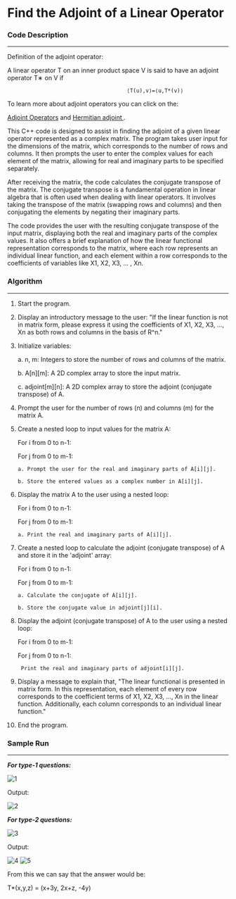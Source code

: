
# Find the Adjoint of a Linear Operator

### Code Description
***

Definition of the adjoint operator:

A linear operator T on an inner product space V is said to have an adjoint operator T∗ on V if

                                          ⟨T(u),v⟩=⟨u,T*(v)⟩

To learn more about adjoint operators you can click on the:  

[Adjoint Operators](https://www.sciencedirect.com/topics/mathematics/adjoint-operator) and [Hermitian adjoint
](https://en.wikipedia.org/wiki/Hermitian_adjoint).

This C++ code is designed to assist in finding the adjoint of a given linear operator represented as a complex matrix. The program takes user input for the dimensions of the matrix, which corresponds to the number of rows and columns. It then prompts the user to enter the complex values for each element of the matrix, allowing for real and imaginary parts to be specified separately.

After receiving the matrix, the code calculates the conjugate transpose of the matrix. The conjugate transpose is a fundamental operation in linear algebra that is often used when dealing with linear operators. It involves taking the transpose of the matrix (swapping rows and columns) and then conjugating the elements by negating their imaginary parts.

The code provides the user with the resulting conjugate transpose of the input matrix, displaying both the real and imaginary parts of the complex values. It also offers a brief explanation of how the linear functional representation corresponds to the matrix, where each row represents an individual linear function, and each element within a row corresponds to the coefficients of variables like X1, X2, X3, ... , Xn.

### Algorithm
***

1. Start the program.

2. Display an introductory message to the user:
   "If the linear function is not in matrix form, please express it using the coefficients of X1, X2, X3, ..., Xn as both rows and columns in the basis of R^n."

3. Initialize variables:

   a. n, m: Integers to store the number of rows and columns of the matrix.

   b. A[n][m]: A 2D complex array to store the input matrix.

   c. adjoint[m][n]: A 2D complex array to store the adjoint (conjugate transpose) of A.

4. Prompt the user for the number of rows (n) and columns (m) for the matrix A.

5. Create a nested loop to input values for the matrix A:

   For i from 0 to n-1:

     For j from 0 to m-1:

       a. Prompt the user for the real and imaginary parts of A[i][j].

       b. Store the entered values as a complex number in A[i][j].

6. Display the matrix A to the user using a nested loop:

   For i from 0 to n-1:

     For j from 0 to m-1:

       a. Print the real and imaginary parts of A[i][j].

7. Create a nested loop to calculate the adjoint (conjugate transpose) of A and store it in the 'adjoint' array:

   For i from 0 to n-1:

     For j from 0 to m-1:

       a. Calculate the conjugate of A[i][j].

       b. Store the conjugate value in adjoint[j][i].

8. Display the adjoint (conjugate transpose) of A to the user using a nested loop:

   For i from 0 to m-1:

     For j from 0 to n-1:

        Print the real and imaginary parts of adjoint[i][j].

9. Display a message to explain that, "The linear functional is presented in matrix form. In this representation, each element of every row corresponds to the coefficient terms of X1, X2, X3, ..., Xn in the linear function. Additionally, each column corresponds to an individual linear function."

10. End the program.

### Sample Run
***

***For type-1 questions:***

![1](https://github.com/AppliedMathematicsProgrammingSociety/amps/assets/107662745/b8be9240-a923-4558-9c99-1dee96695acf)

Output:

![2](https://github.com/AppliedMathematicsProgrammingSociety/amps/assets/107662745/9df62631-4b14-44f1-ab59-b33b403fced1)


***For type-2 questions:***

![3](https://github.com/AppliedMathematicsProgrammingSociety/amps/assets/107662745/420b85b0-7730-4e75-9035-570c1b5e78a0)

Output:

![4](https://github.com/AppliedMathematicsProgrammingSociety/amps/assets/107662745/662cd4a2-12d5-4bb2-bc6e-f4fb97a10e87)
![5](https://github.com/AppliedMathematicsProgrammingSociety/amps/assets/107662745/ff60f10b-773c-434a-b86c-3c64eea74ea9)

From this we can say that the answer would be:

T*(x,y,z) = (x+3y, 2x+z, -4y)
